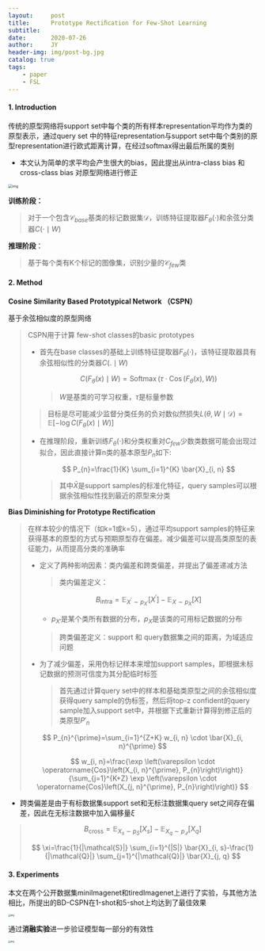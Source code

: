 ```yaml
---
layout:     post
title:      Prototype Rectiﬁcation for Few-Shot Learning
subtitle:   
date:       2020-07-26
author:     JY
header-img: img/post-bg.jpg
catalog: true
tags:
    - paper
    - FSL
---
```




#### 1. Introduction

传统的原型网络将support set中每个类的所有样本representation平均作为类的原型表示，通过query set 中的特征representation与support set中每个类别的原型representation进行欧式距离计算，在经过softmax得出最后所属的类别

- 本文认为简单的求平均会产生很大的bias，因此提出从intra-class bias 和cross-class bias 对原型网络进行修正

<img src="https://github.com/ZJU-CVs/zju-cvs.github.io/raw/master/img/model/1.png" alt="img" style="zoom:50%;" />

**训练阶段：**

> 对于一个包含$\mathcal{C}_{base}$基类的标记数据集$\mathcal{D}$，训练特征提取器$F_\theta(\cdot)$和余弦分类器$C(\cdot \mid W)$



**推理阶段**：

> 基于每个类有K个标记的图像集，识别少量的$\mathcal{C}_{few}$类



#### 2. Method

**Cosine Similarity Based Prototypical Network （CSPN）**

基于余弦相似度的原型网络

> CSPN用于计算 few-shot classes的basic prototypes
>
> - 首先在base classes的基础上训练特征提取器$F_\theta(\cdot)$，该特征提取器具有余弦相似性的分类器$C(.\mid W)$
>   
>   
>   $$
> C\left(F_{\theta}(x) \mid W\right)=\operatorname{Softmax}\left(\tau \cdot \operatorname{Cos}\left(F_{\theta}(x), W\right)\right)
>   $$
>   
>   > $W$是基类的可学习权重，$\tau$是标量参数
> >
>   > 目标是尽可能减少监督分类任务的负对数似然损失$L(\theta, W \mid \mathcal{D})=\mathbb{E}\left[-\log C\left(F_{\theta}(x) \mid W\right)\right]$
>   
>   
>   
> - 在推理阶段，重新训练$F_\theta(\cdot)$和分类权重对$C_{few}$少数类数据可能会出现过拟合，因此直接计算n类的基本原型$P_n$如下:
>   
>   
>   $$
> P_{n}=\frac{1}{K} \sum_{i=1}^{K} \bar{X}_{i, n}
>   $$
>   
>   > 其中$\bar{X}$是support samples的标准化特征，query samples可以根据余弦相似性找到最近的原型来分类



**Bias Diminishing for Prototype Rectiﬁcation**

> 在样本较少的情况下（如k=1或k=5），通过平均support samples的特征来获得基本的原型的方式与预期原型存在偏差。减少偏差可以提高类原型的表征能力，从而提高分类的准确率
>
> - 定义了两种影响因素：类内偏差和跨类偏差，并提出了偏差递减方法
>
>   > 类内偏差定义：
>
>   $$
>   B_{\text {intra}}=\mathbb{E}_{X^{\prime} \sim p_{X^{\prime}}}\left[X^{\prime}\right]-\mathbb{E}_{X \sim p_{X}}[X]
>   $$
>
>   - $p_{X'}$是某个类所有数据的分布，$p_X$是该类的可用标记数据的分布
>
>   > 跨类偏差定义：support 和 query数据集之间的距离，为域适应问题
>
> - 为了减少偏差，采用伪标记样本来增加support samples，即根据未标记数据的预测可信度为其分配临时标签
>   
>   > 首先通过计算query set中的样本和基础类原型之间的余弦相似度获得query sample的伪标签，然后将top-z confident的query sample加入support set中，并根据下式重新计算得到修正后的类原型$P'_n$
>   
> $$
>   P_{n}^{\prime}=\sum_{i=1}^{Z+K} w_{i, n} \cdot \bar{X}_{i, n}^{\prime}
> $$
> 
> $$
>   w_{i, n}=\frac{\exp \left(\varepsilon \cdot \operatorname{Cos}\left(X_{i, n}^{\prime}, P_{n}\right)\right)}{\sum_{j=1}^{K+Z} \exp \left(\varepsilon \cdot \operatorname{Cos}\left(X_{j, n}^{\prime}, P_{n}\right)\right)}
> $$
> 
- 跨类偏差是由于有标数据集support set和无标注数据集query set之间存在偏差，因此在无标注数据中加入偏移量$\xi$
> 
> $$
> B_{\text {cross}}=\mathbb{E}_{X_{s} \sim p_{S}}\left[X_{s}\right]-\mathbb{E}_{X_{q} \sim p_{\mathcal{Q}}}\left[X_{q}\right]
> $$
> 
> $$
> \xi=\frac{1}{|\mathcal{S}|} \sum_{i=1}^{|S|} \bar{X}_{i, s}-\frac{1}{|\mathcal{Q}|} \sum_{j=1}^{|\mathcal{Q}|} \bar{X}_{j, q}
> $$
> 



#### 3. Experiments

本文在两个公开数据集miniImagenet和tiredImagenet上进行了实验，与其他方法相比，所提出的BD-CSPN在1-shot和5-shot上均达到了最佳效果

<img src="https://github.com/ZJU-CVs/zju-cvs.github.io/raw/master/img/model/10.png" alt="img" style="zoom:30%;" />

通过**消融实验**进一步验证模型每一部分的有效性

<img src="https://github.com/ZJU-CVs/zju-cvs.github.io/raw/master/img/model/11.png" alt="img" style="zoom:30%;" />

